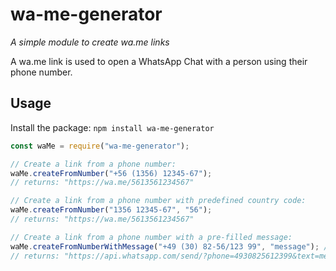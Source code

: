 # wa-me-generator

_A simple module to create wa.me links_

A wa.me link is used to open a WhatsApp Chat with a person using their phone number.

## Usage

Install the package: `npm install wa-me-generator`

```javascript
const waMe = require("wa-me-generator");

// Create a link from a phone number:
waMe.createFromNumber("+56 (1356) 12345-67");
// returns: "https://wa.me/5613561234567"

// Create a link from a phone number with predefined country code:
waMe.createFromNumber("1356 12345-67", "56");
// returns: "https://wa.me/5613561234567"

// Create a link from a phone number with a pre-filled message:
waMe.createFromNumberWithMessage("+49 (30) 82-56/123 99", "message"); // predefined country code works here aswell
// returns: "https://api.whatsapp.com/send/?phone=4930825612399&text=message"
```
